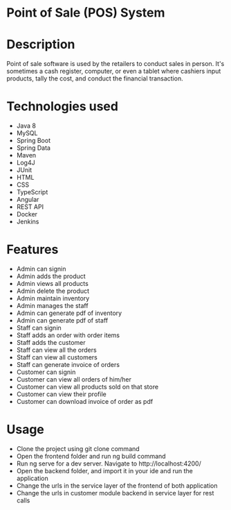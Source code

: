 # Point of Sale (POS) System

# Description
Point of sale software is used by the retailers to conduct sales in person. It's sometimes a cash register, computer, or even a tablet where cashiers input products, tally the cost, and conduct the financial transaction.

# Technologies used
* Java 8
* MySQL
* Spring Boot
* Spring Data
* Maven
* Log4J
* JUnit
* HTML
* CSS
* TypeScript
* Angular
* REST API
* Docker
* Jenkins
# Features
* Admin can signin
* Admin adds the product
* Admin views all products
* Admin delete the product
* Admin maintain inventory
* Admin manages the staff
* Admin can generate pdf of inventory
* Admin can generate pdf of staff
* Staff can signin
* Staff adds an order with order items
* Staff adds the customer
* Staff can view all the orders
* Staff can view all customers
* Staff can generate invoice of orders
* Customer can signin
* Customer can view all orders of him/her
* Customer can view all products sold on that store
* Customer can view their profile
* Customer can download invoice of order as pdf
# Usage
* Clone the project using git clone command
* Open the frontend folder and run ng build command
* Run ng serve for a dev server. Navigate to http://localhost:4200/
* Open the backend folder, and import it in your ide and run the application
* Change the urls in the service layer of the frontend of both application
* Change the urls in customer module backend in service layer for rest calls
